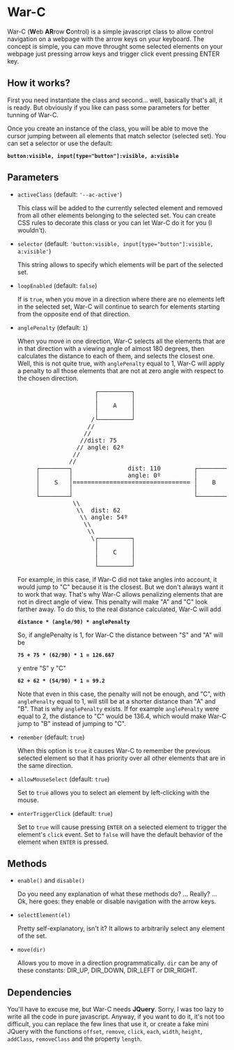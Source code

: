 # War-C

War-C (**W**eb **AR**row **C**ontrol) is a simple javascript class to allow control navigation on a webpage with the arrow keys on your keyboard. The concept is simple, you can move throught some selected elements on your webpage just pressing arrow keys and trigger click event pressing ENTER key.

## How it works?

First you need instantiate the class and second... well, basically that's all, it is ready. But obviously if you like can pass some parameters for better tunning of War-C. 

Once you create an instance of the class, you will be able to move the cursor jumping between all elements that match selector (selected set). You can set a selector or use the default: 

   **`button:visible, input[type="button"]:visible, a:visible`**

## Parameters

- `activeClass` (default: `'--ac-active'`)
   
  This class will be added to the currently selected element and removed from all other elements belonging to the selected set. You can create CSS rules to decorate this class or you can let War-C do it for you (I wouldn't).
   
- `selector` (default: `'button:visible, input[type="button"]:visible, a:visible'`)
  
  This string allows to specify which elements will be part of the selected set.

- `loopEnabled` (default: `false`)

  If is `true`, when you move in a direction where there are no elements left in the selected set, War-C will continue to search for elements starting from the opposite end of that direction.

- `anglePenalty` (default: `1`)

  When you move in one direction, War-C selects all the elements that are in that direction with a viewing angle of almost 180 degrees, then calculates the distance to each of them, and selects the closest one. Well, this is not quite true, with `anglePenalty` equal to 1, War-C will apply a penalty to all those elements that are not at zero angle with respect to the chosen direction. 
  
  <pre>
                       ┌─────────┐
                       │         │
                       │    A    │
                       │         │
                      /└─────────┘
                     //
                    //
                   //dist: 75
                  // angle: 62º
                 //
                //
       ┌────────┐               dist: 110         ┌─────────┐
       │        │               angle: 0º         │         │
       │    S   │================================ │    B    │
       │        │                                 │         │
       └────────┘                                 └─────────┘
                 \\
                  \\  dist: 62
                   \\ angle: 54º
                    \\
                     \\
                      \┌─────────┐
                       │         │
                       │    C    │
                       │         │
                       └─────────┘
  </pre>

  For example, in this case, if War-C did not take angles into account, it would jump to "C" because it is the closest. But we don't always want it to work that way. That's why War-C allows penalizing elements that are not in direct angle of view. This penalty will make "A" and "C" look farther away. To do this, to the real distance calculated, War-C will add 
  
    **`distance * (angle/90) * anglePenalty`** 
  
  So, if anglePenalty is 1, for War-C the distance between "S" and "A" will be
  
    **`75 + 75 * (62/90) * 1 = 126.667`**
  
  y entre "S" y "C" 
  
    **`62 + 62 * (54/90) * 1 = 99.2`**

  Note that even in this case, the penalty will not be enough, and "C", with `anglePenalty` equal to 1, will still be at a shorter distance than "A" and "B". That is why `anglePenalty` exists. If for example `anglePenalty` were equal to 2, the distance to "C" would be 136.4, which would make War-C jump to "B" instead of jumping to "C".

- `remember` (default: `true`)
  
  When this option is `true` it causes War-C to remember the previous selected element so that it has priority over all other elements that are in the same direction. 
  
- `allowMouseSelect` (default: `true`)
  
  Set to `true` allows you to select an element by left-clicking with the mouse.
  
- `enterTriggerClick` (default: `true`)
  
  Set to `true` will cause pressing `ENTER` on a selected element to trigger the element's `click` event. Set to `false` will have the default behavior of the element when `ENTER` is pressed.

## Methods

- `enable()` and `disable()` 
  
  Do you need any explanation of what these methods do? ... Really? ... Ok, here goes: they enable or disable navigation with the arrow keys. 
  
- `selectElement(el)`
  
  Pretty self-explanatory, isn't it? It allows to arbitrarily select any element of the set.
  
- `move(dir)`
  
  Allows you to move in a direction programmatically. `dir` can be any of these constants: DIR_UP, DIR_DOWN, DIR_LEFT or DIR_RIGHT. 

## Dependencies

  You'll have to excuse me, but War-C needs **JQuery**. Sorry, I was too lazy to write all the code in pure javascript. Anyway, if you want to do it, it's not too difficult, you can replace the few lines that use it, or create a fake mini JQuery with the functions `offset`, `remove`, `click`, `each`, `width`, `height`, `addClass`, `removeClass` and the property `length`.  
  
  
  
  

